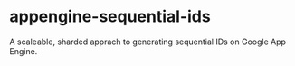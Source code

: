 appengine-sequential-ids
========================

A scaleable, sharded apprach to generating sequential IDs on Google App Engine.
